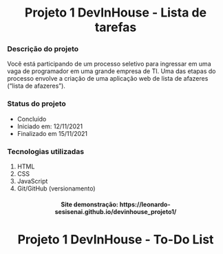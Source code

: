 <h1 align = "center"> Projeto 1 DevInHouse - Lista de tarefas </h1>
<h3> Descrição do projeto </h3>
Você está participando de um processo seletivo para ingressar em uma vaga de programador em uma grande empresa de TI. Uma das etapas do processo envolve a criação de uma aplicação web de lista de afazeres (“lista de afazeres”).

<h3>Status do projeto</h3>

- Concluído
- Iniciado em: 12/11/2021
- Finalizado em 15/11/2021

<h3>Tecnologias utilizadas</h3>

1. HTML
2. CSS
3. JavaScript
4. Git/GitHub (versionamento)

<h4 align="center">
Site demonstração: https://leonardo-sesisenai.github.io/devinhouse_projeto1/
</h4>

<h1 align="center"> Projeto 1 DevInHouse - To-Do List</h1>
